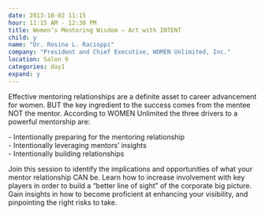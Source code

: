 ```yaml
---
date: 2013-10-02 11:15
hour: 11:15 AM - 12:30 PM
title: Women’s Mentoring Wisdom – Act with INTENT
child: y
name: "Dr. Rosina L. Racioppi"
company: "President and Chief Executive, WOMEN Unlimited, Inc."
location: Salon 9
categories: day1
expand: y
---
```


Effective mentoring relationships are a definite asset to career advancement for women. BUT the key ingredient to the success comes from the mentee NOT the mentor. According to WOMEN Unlimited the three drivers to a powerful mentorship are:

\- Intentionally preparing for the mentoring relationship <br/>
\- Intentionally leveraging mentors’ insights <br/>
\- Intentionally building relationships <br/>

Join this session to identify the implications and opportunities of what your mentor relationship CAN be. Learn how to increase involvement with key players in order to build a “better line of sight” of the corporate big picture. Gain insights in how to become proficient at enhancing your visibility, and pinpointing the right risks to take.